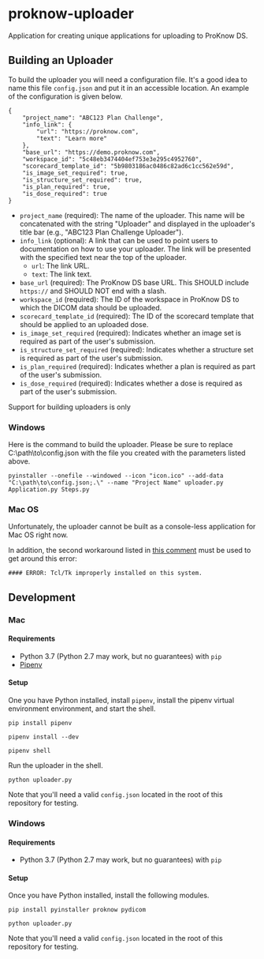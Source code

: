 # proknow-uploader

Application for creating unique applications for uploading to ProKnow DS.

## Building an Uploader

To build the uploader you will need a configuration file. It's a good idea to name this file `config.json` and put it in an accessible location. An example of the configuration is given below.

```
{
    "project_name": "ABC123 Plan Challenge",
    "info_link": {
    	"url": "https://proknow.com",
    	"text": "Learn more"
    },
    "base_url": "https://demo.proknow.com",
    "workspace_id": "5c48eb3474404ef753e3e295c4952760",
    "scorecard_template_id": "5b9803186ac0486c82ad6c1cc562e59d",
    "is_image_set_required": true,
    "is_structure_set_required": true,
    "is_plan_required": true,
    "is_dose_required": true
}
```

- `project_name` (required): The name of the uploader. This name will be concatenated with the string "Uploader" and displayed in the uploader's title bar (e.g., "ABC123 Plan Challenge Uploader").
- `info_link` (optional): A link that can be used to point users to documentation on how to use your uploader. The link will be presented with the specified text near the top of the uploader.
	- `url`: The link URL.
	- `text`: The link text.
- `base_url` (required): The ProKnow DS base URL. This SHOULD include `https://` and SHOULD NOT end with a slash.
- `workspace_id` (required): The ID of the workspace in ProKnow DS to which the DICOM data should be uploaded.
- `scorecard_template_id` (required): The ID of the scorecard template that should be applied to an uploaded dose.
- `is_image_set_required` (required): Indicates whether an image set is required as part of the user's submission.
- `is_structure_set_required` (required): Indicates whether a structure set is required as part of the user's submission.
- `is_plan_required` (required): Indicates whether a plan is required as part of the user's submission.
- `is_dose_required` (required): Indicates whether a dose is required as part of the user's submission.

Support for building uploaders is only 

### Windows

Here is the command to build the uploader. Please be sure to replace C:\path\to\config.json with the file you created with the parameters listed above.

```
pyinstaller --onefile --windowed --icon "icon.ico" --add-data "C:\path\to\config.json;.\" --name "Project Name" uploader.py Application.py Steps.py
```

### Mac OS

Unfortunately, the uploader cannot be built as a console-less application for Mac OS right now.

In addition, the second workaround listed in [this comment](https://github.com/pyinstaller/pyinstaller/issues/3753#issuecomment-432464838) must be used to get around this error:

```
#### ERROR: Tcl/Tk improperly installed on this system.
```

## Development

### Mac

#### Requirements

- Python 3.7 (Python 2.7 may work, but no guarantees) with `pip`
- [Pipenv](https://pipenv.readthedocs.io/en/latest/)

#### Setup

One you have Python installed, install `pipenv`, install the pipenv virtual environment environment, and start the shell.

```
pip install pipenv
```

```
pipenv install --dev
```

```
pipenv shell
```

Run the uploader in the shell.

```
python uploader.py
```

Note that you'll need a valid `config.json` located in the root of this repository for testing.

### Windows

#### Requirements

- Python 3.7 (Python 2.7 may work, but no guarantees) with `pip`

#### Setup

Once you have Python installed, install the following modules.

```
pip install pyinstaller proknow pydicom
```

```
python uploader.py
```

Note that you'll need a valid `config.json` located in the root of this repository for testing.
